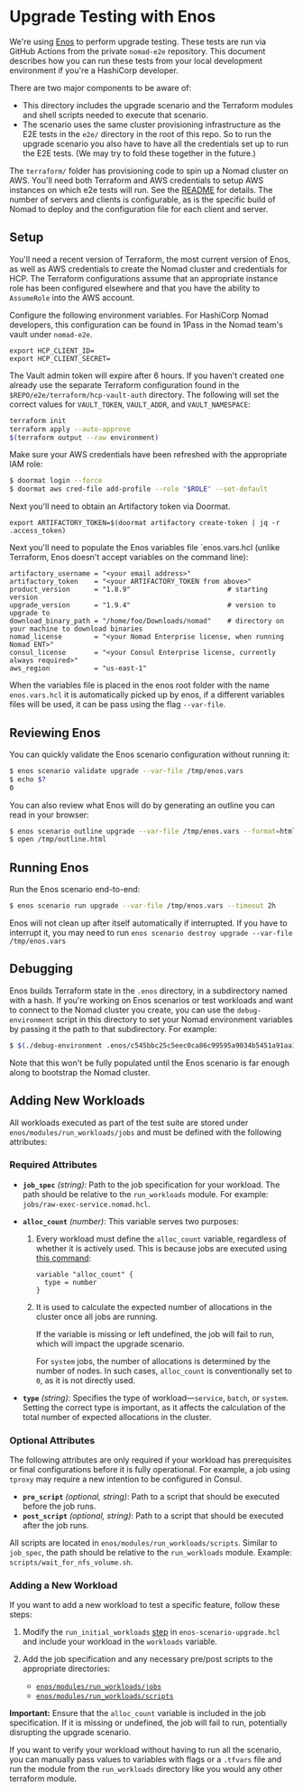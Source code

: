# Upgrade Testing with Enos

We're using [Enos](https://github.com/hashicorp/enos) to perform upgrade
testing. These tests are run via GitHub Actions from the private `nomad-e2e`
repository. This document describes how you can run these tests from your local
development environment if you're a HashiCorp developer.

There are two major components to be aware of:
* This directory includes the upgrade scenario and the Terraform modules and
  shell scripts needed to execute that scenario.
* The scenario uses the same cluster provisioning infrastructure as the E2E
  tests in the `e2e/` directory in the root of this repo. So to run the upgrade
  scenario you also have to have all the credentials set up to run the E2E
  tests. (We may try to fold these together in the future.)

The `terraform/` folder has provisioning code to spin up a Nomad cluster on
AWS. You'll need both Terraform and AWS credentials to setup AWS instances on
which e2e tests will run. See the
[README](https://github.com/hashicorp/nomad/blob/main/e2e/terraform/README.md)
for details. The number of servers and clients is configurable, as is the
specific build of Nomad to deploy and the configuration file for each client
and server.

## Setup

You'll need a recent version of Terraform, the most current version of Enos, as
well as AWS credentials to create the Nomad cluster and credentials for HCP. The
Terraform configurations assume that an appropriate instance role has been
configured elsewhere and that you have the ability to `AssumeRole` into the AWS
account.

Configure the following environment variables. For HashiCorp Nomad developers,
this configuration can be found in 1Pass in the Nomad team's vault under
`nomad-e2e`.

```
export HCP_CLIENT_ID=
export HCP_CLIENT_SECRET=
```

The Vault admin token will expire after 6 hours. If you haven't created one
already use the separate Terraform configuration found in the
`$REPO/e2e/terraform/hcp-vault-auth` directory. The following will set the correct
values for `VAULT_TOKEN`, `VAULT_ADDR`, and `VAULT_NAMESPACE`:

```sh
terraform init
terraform apply --auto-approve
$(terraform output --raw environment)
```

Make sure your AWS credentials have been refreshed with the appropriate IAM role:

```sh
$ doormat login --force
$ doormat aws cred-file add-profile --role "$ROLE" --set-default
```

Next you'll need to obtain an Artifactory token via Doormat.

```
export ARTIFACTORY_TOKEN=$(doormat artifactory create-token | jq -r .access_token)
```

Next you'll need to populate the Enos variables file `enos.vars.hcl (unlike
Terraform, Enos doesn't accept variables on the command line):

```hcl
artifactory_username = "<your email address>"
artifactory_token    = "<your ARTIFACTORY_TOKEN from above>"
product_version      = "1.8.9"                        # starting version
upgrade_version      = "1.9.4"                        # version to upgrade to
download_binary_path = "/home/foo/Downloads/nomad"    # directory on your machine to download binaries
nomad_license        = "<your Nomad Enterprise license, when running Nomad ENT>"
consul_license       = "<your Consul Enterprise license, currently always required>"
aws_region           = "us-east-1"
```

When the variables file is placed in the enos root folder with the name
`enos.vars.hcl` it is automatically picked up by enos, if a different variables
files will be used, it can be pass using the flag `--var-file`.

## Reviewing Enos

You can quickly validate the Enos scenario configuration without running it:

```sh
$ enos scenario validate upgrade --var-file /tmp/enos.vars
$ echo $?
0
```

You can also review what Enos will do by generating an outline you can read in
your browser:

```sh
$ enos scenario outline upgrade --var-file /tmp/enos.vars --format=html > /tmp/outline.html
$ open /tmp/outline.html
```

## Running Enos

Run the Enos scenario end-to-end:

```sh
$ enos scenario run upgrade --var-file /tmp/enos.vars --timeout 2h
```

Enos will not clean up after itself automatically if interrupted. If you have to
interrupt it, you may need to run `enos scenario destroy upgrade --var-file
/tmp/enos.vars `

## Debugging

Enos builds Terraform state in the `.enos` directory, in a subdirectory named
with a hash. If you're working on Enos scenarios or test workloads and want to
connect to the Nomad cluster you create, you can use the `debug-environment`
script in this directory to set your Nomad environment variables by passing it
the path to that subdirectory. For example:

```sh
$ $(./debug-environment .enos/c545bbc25c5eec0ca86c99595a9034b5451a91aa10b586da2baab435df65be2e)
```

Note that this won't be fully populated until the Enos scenario is far enough
along to bootstrap the Nomad cluster.

## Adding New Workloads

All workloads executed as part of the test suite are stored under 
`enos/modules/run_workloads/jobs` and must be defined with the following 
attributes:

### Required Attributes

- **`job_spec`** *(string)*: Path to the job specification for your workload.
 The path should be relative to the `run_workloads` module. 
 For example: `jobs/raw-exec-service.nomad.hcl`.

- **`alloc_count`** *(number)*: This variable serves two purposes:
  1. Every workload must define the `alloc_count` variable, regardless of 
  whether it is actively used.
   This is because jobs are executed using [this command](https://github.com/hashicorp/nomad/blob/1ffb7ab3fb0dffb0e530fd3a8a411c7ad8c72a6a/enos/modules/run_workloads/main.tf#L66):
     
     ```hcl
     variable "alloc_count" {
       type = number
     }
     ```
  
  2. It is used to calculate the expected number of allocations in the cluster 
  once all jobs are running.
     
     If the variable is missing or left undefined, the job will fail to run, 
     which will impact the upgrade scenario.
     
     For `system` jobs, the number of allocations is determined by the number 
     of nodes. In such cases, `alloc_count` is conventionally set to `0`,
    as it is not directly used.

- **`type`** *(string)*: Specifies the type of workload—`service`, `batch`, or 
`system`. Setting the correct type is important, as it affects the calculation
of the total number of expected allocations in the cluster.

### Optional Attributes

The following attributes are only required if your workload has prerequisites 
or final configurations before it is fully operational. For example, a job using
`tproxy` may require a new intention to be configured in Consul.

- **`pre_script`** *(optional, string)*: Path to a script that should be 
executed before the job runs.
- **`post_script`** *(optional, string)*: Path to a script that should be
 executed after the job runs.
  
All scripts are located in `enos/modules/run_workloads/scripts`.
Similar to `job_spec`, the path should be relative to the `run_workloads`
module. Example: `scripts/wait_for_nfs_volume.sh`.

### Adding a New Workload

If you want to add a new workload to test a specific feature, follow these steps:

1. Modify the `run_initial_workloads` [step](https://github.com/hashicorp/nomad/blob/main/enos/enos-scenario-upgrade.hcl) 
in `enos-scenario-upgrade.hcl` and include your workload in the `workloads` 
variable.

2. Add the job specification and any necessary pre/post scripts to the
appropriate directories:
   - [`enos/modules/run_workloads/jobs`](https://github.com/hashicorp/nomad/tree/main/enos/modules/run_workloads/jobs)
   - [`enos/modules/run_workloads/scripts`](https://github.com/hashicorp/nomad/tree/main/enos/modules/run_workloads/scripts)

**Important:** Ensure that the `alloc_count` variable is included in the job
specification. If it is missing or undefined, the job will fail to run, 
potentially disrupting the upgrade scenario.

If you want to verify your workload without having to run all the scenario, 
you can manually pass values to variables with flags or a `.tfvars`
file and run the module from the `run_workloads` directory like you would any
other terraform module.

